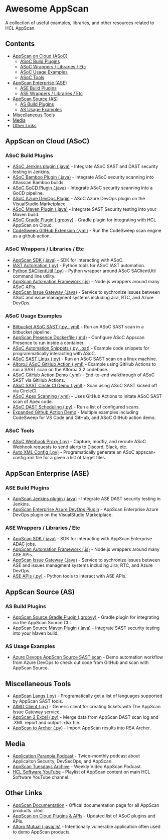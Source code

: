 # Awesome AppScan
A collection of useful examples, libraries, and other resources related to HCL AppScan.

## Contents
- [AppScan on Cloud (ASoC)](#appscan-on-cloud-asoc)
  - [ASoC Build Plugins](#asoc-build-plugins)
  - [ASoC Wrappers / Libraries / Etc](#asoc-wrappers--libraries--etc)
  - [ASoC Usage Examples](#asoc-usage-examples)
  - [ASoC Tools](#asoc-tools)
- [AppScan Enterprise (ASE)](#appscan-enterprise-ase)
  - [ASE Build Plugins](#ase-build-plugins)
  - [ASE Wrappers / Libraries / Etc](#ase-wrappers--libraries--etc)
- [AppScan Source (AS)](#appscan-source-as)
  - [AS Build Plugins](#as-build-plugins)
  - [AS Usage Examples](#as-usage-examples)
- [Miscellaneous Tools](#miscellaneous-tools)
- [Media](#media)
- [Other Links](#other-links)

## AppScan on Cloud (ASoC)
### ASoC Build Plugins
- [ASoC Jenkins plugin (.java)](https://github.com/jenkinsci/appscan-plugin) - Integrate ASoC SAST and DAST security testing in Jenkins.
- [ASoC Bamboo Plugin (.java)](https://github.com/HCL-TECH-SOFTWARE/appscan-bamboo-plugin) - Integrate ASoC security scanning into Atlassian Bamboo builds.
- [ASoC GoCD Plugin (.java)](https://github.com/HCL-TECH-SOFTWARE/appscan-gocd-plugin) - Integrate ASoC security scanning into a GoCD pipeline.
- [ASoC Azure DevOps Plugin](https://marketplace.visualstudio.com/items?itemName=HCLTechnologies.ApplicationSecurity-VSTS) - ASoC Azure DevOps plugin on the VisualStudio Marketplace.
- [ASoC Maven Plugin (.java)](https://github.com/HCL-TECH-SOFTWARE/appscan-maven-plugin) - Integrate SAST Security testing into your Maven build.
- [ASoC Gradle Plugin (.groovy)](https://github.com/HCL-TECH-SOFTWARE/appscan-gradle-plugin) - Gradle plugin for integrating with HCL AppScan on Cloud. 
- [CodeSweep GitHub Extension (.yml)](https://github.com/HCL-TECH-SOFTWARE/appscan-codesweep-action) - Run the CodeSweep scan engine as a github action.
### ASoC Wrappers / Libraries / Etc
- [AppScan SDK (.java)](https://github.com/HCL-TECH-SOFTWARE/appscan-sdk) - SDK for interacting with ASoC.
- [IAST Automation (.py)](https://github.com/HCL-TECH-SOFTWARE/asoc_automation_iast) - Python tools for ASoC IAST automation.
- [Python SAClientUtil (.py)](https://github.com/cwtravis/python-saclient-wrapper) - Python wrapper around ASoC SAClientUtil command line utility. 
- [AppScan Automation Framework (.js)](https://github.com/HCL-TECH-SOFTWARE/appscan-automation-framework) - Node.js wrappers around many ASoC APIs.
- [AppScan Issue Gateway (.java)](https://github.com/HCL-TECH-SOFTWARE/appscan-issue-gateway) - Service to sychronize issues between ASoC and issue managment systems including Jira, RTC, and Azure DevOps.
### ASoC Usage Examples
- [Bitbucket ASoC SAST (.py, .yml)](https://github.com/HCL-TECH-SOFTWARE/bitbucket-asoc-sast) - Run an ASoC SAST scan in a bitbucket pipeline.
- [AppScan Presence Dockerfile (.md)](https://github.com/jrocia/AppScanPresence-Dockerfile) - Configure ASoC Appscan Presence to run inside a container.
- [ASoC Automation Snippets (.py, .bat)](https://github.com/HCL-TECH-SOFTWARE/asoc-automation-snippets) - Example code snippets for programmatically interacting with ASoC.
- [ASoC SAST Linux (.py)](https://github.com/cwtravis/asoc-sast-linux) - Run an ASoC SAST scan on a linux machine.
- [AltoroJ ASoC GitHub Action (.yml)](https://github.com/cwtravis/AltoroJ-Github-Actions) - Example using GitHub Actions to run a SAST scan on the AltoroJ 3.2 codebase.
- [ASoC GitHub Action Demo (.yml)](https://github.com/antonychiu2/ASoC_Demo) - End-to-end walkthrough of ASoC SAST via GitHub Actions.
- [ASoC SAST Circle CI Demo (.yml)](https://github.com/antonychiu2/CircleCI/blob/main/config.yml) - Scan using ASoC SAST kicked off via CircleCI.
- [ASoC Apex Scanning (.yml)](https://github.com/cwtravis/asoc-apex-demo) - Uses GitHub Actions to initate ASoC SAST scan of Apex code.
- [ASoC DAST Scheduling (.py)](https://github.com/dwwatk02/automation) - Run a list of configured scans.
- [Expanded Github Action Demo](https://github.com/glhcl/ASoCActionDemo) - Multiple examples including CodeSweep for VS Code and GitHub, and ASoC GitHub action demo.
### ASoC Tools
- [ASoC Webhook Proxy (.py)](https://github.com/cwtravis/asoc-wehbook-proxy) - Capture, modfiy, and reroute ASoC Webhook requests to send alerts to Discord, Slack, etc.
- [Auto XML Config (.py)](https://github.com/alexhcl/autoxmlconfig) - Programatically generate an ASoC appscan-config.xml file for a given a list of target files.

## AppScan Enterprise (ASE)
### ASE Build Plugins
- [AppScan Jenkins plugin (.java)](https://github.com/jenkinsci/appscan-plugin) - Integrate ASE DAST security testing in Jenkins.
- [AppScan Enterprise Azure DevOps Plugin](https://marketplace.visualstudio.com/items?itemName=HCLTechnologies.ApplicationSecurity-VSTS) - AppScan Enterprise Azure DevOps plugin on the VisualStudio Marketplace.
### ASE Wrappers / Libraries / Etc
- [AppScan SDK (.java)](https://github.com/HCL-TECH-SOFTWARE/appscan-sdk) - SDK for interacting with AppScan Enterprise ADAC jobs.
- [AppScan Automation Framework (.js)](https://github.com/HCL-TECH-SOFTWARE/appscan-automation-framework) - Node.js wrappers around many ASE APIs.
- [AppScan Issue Gateway (.java)](https://github.com/HCL-TECH-SOFTWARE/appscan-issue-gateway) - Service to sychronize issues between ASE and issues managment systems including Jira, RTC, and Azure DevOps.
- [ASE APIs (.py)](https://github.com/sperlis/ase-apis) - Python tools to interact with ASE APIs.

## AppScan Source (AS)
### AS Build Plugins
- [AppScan Source Gradle Plugin (.groovy)](https://github.com/HCL-TECH-SOFTWARE/appscan-source-gradle-plugin) - Gradle plugin for integrating via the AppScan Source CLI.
- [AppScan Source Maven Plugin (.java)](https://github.com/HCL-TECH-SOFTWARE/ounce-maven-plugin) - Integrate SAST security testing into your Maven build.

### AS Usage Examples
- [Azure Devops AppScan Source SAST scan](https://github.com/antonychiu2/AltoroJ) - Demo automation workflow from Azure DevOps to check out code from GitHub and scan with AppScan Source.

## Miscellaneous Tools
- [AppScan Langs (.py)](https://github.com/gledonne/appscanlangs) - Programatically get a list of languages supported by AppScan SAST tools.
- [AIMG Client (.py)](https://github.com/cwtravis/AIMG_Client) - Generic client for creating tickets with The AppScan Issue Gateway service.
- [AppScan 2 Excel (.py)](https://github.com/masquerad3r/Appscan2Excel) - Merge data from AppScan DAST scan log and .XML report and output .xlsx file.
- [AppScan to Archer (.py)](https://github.com/smit1759/appscan-to-archer) - Import AppScan results into RSA Archer.

## Media
- [Application Paranoia Podcast](https://appscan.buzzsprout.com/) - Twice-monthly podcast about Applicaiton Security, DevSecOps, and AppScan.
- [AppScan Tuesdays Archive](https://www.youtube.com/channel/UCzizunEqoF1e-pHd04JAZ2Q) - Weekly Video AppScan Podcast.
- [HCL Software YouTube](https://www.youtube.com/playlist?list=PL2tETTrnR4wvtkgR6ILKOdoQIP_o9MF1u) - Playlist of AppScan content on main HCL Software YouTube channel.

## Other Links
- [AppScan Documentation](https://help.hcltechsw.com/appscan/Welcome.html) - Offical documentation page for all AppScan products.
clod
- [AppScan on Cloud Plugins & APIs](https://cloud.appscan.com/plugins) - Updated list of ASoC plugins and APIs.
- [Altoro Mutual (.java/.js)](https://github.com/HCL-TECH-SOFTWARE/AltoroJ) - Intentionally vulnerable application often used to demo AppScan products.
